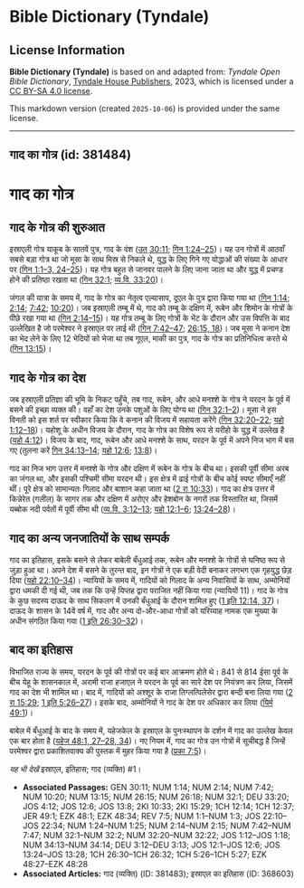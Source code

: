 # Bible Dictionary (Tyndale)

## License Information

**Bible Dictionary (Tyndale)** is based on and adapted from: _Tyndale Open Bible Dictionary_, [Tyndale House Publishers](https://tyndaleopenresources.com/), 2023, which is licensed under a [CC BY-SA 4.0 license](https://creativecommons.org/licenses/by-sa/4.0/legalcode.en).

This markdown version (created `2025-10-06`) is provided under the same license.



--------------------------------

## गाद का गोत्र (id: 381484)

गाद का गोत्र
============

गाद के गोत्र की शुरुआत
----------------------

इस्राएली गोत्र याकूब के सातवें पुत्र, गाद के वंश ([उत् 30:11](https://ref.ly/Gen30:11); [गिन 1:24–25](https://ref.ly/Num1:24-Num1:25))। यह उन गोत्रों में आठवाँ सबसे बड़ा गोत्र था जो मूसा के साथ मिस्र से निकले थे, युद्ध के लिए गिने गए योद्धाओं की संख्या के आधार पर ([गिन 1:1–3, 24–25](https://ref.ly/Num1:1-Num1:3))। यह गोत्र बहुत से जानवर पालने के लिए जाना जाता था और युद्ध में प्रचण्ड होने की प्रतिष्ठा रखता था ([गिन 32:1](https://ref.ly/Num32:1); [व्य.वि. 33:20](https://ref.ly/Deut33:20))।

जंगल की यात्रा के समय में, गाद के गोत्र का नेतृत्व एल्यासाप, दूएल के पुत्र द्वारा किया गया था ([गिन 1:14](https://ref.ly/Num1:14); [2:14](https://ref.ly/Num2:14); [7:42](https://ref.ly/Num7:42); [10:20](https://ref.ly/Num10:20))। जब इस्राएली तम्बू में थे, गाद को तम्बू के दक्षिण में, रूबेन और शिमोन के गोत्रों के पीछे रखा गया था ([गिन 2:14–15](https://ref.ly/Num2:14-Num2:15))। यह गोत्र तम्बू के लिए गोत्रों के भेंट के दौरान और उस विपत्ति के बाद उल्लेखित है जो परमेश्वर ने इस्राएल पर लाई थी ([गिन 7:42–47](https://ref.ly/Num7:42-Num7:47); [26:15, 18](https://ref.ly/Num26:15))। जब मूसा ने कनान देश का भेद लेने के लिए 12 भेदियों को भेजा था तब गूएल, माकी का पुत्र, गाद के गोत्र का प्रतिनिधित्व करते थे ([गिन 13:15](https://ref.ly/Num13:15))।

गाद के गोत्र का देश
-------------------

जब इस्राएली प्रतिज्ञा की भूमि के निकट पहुँचे, तब गाद, रूबेन, और आधे मनश्शे के गोत्र ने यरदन के पूर्व में बसने की इच्छा व्यक्त की। वहाँ का देश उनके पशुओं के लिए योग्य था ([गिन 32:1–2](https://ref.ly/Num32:1-Num32:2))। मूसा ने इस विनती को इस शर्त पर स्वीकार किया कि वे कनान की विजय में सहायता करेंगे ([गिन 32:20–22](https://ref.ly/Num32:20-Num32:22); [यहो 1:12–18](https://ref.ly/Josh1:12-Josh1:18))। यहोशू के अधीन विजय के दौरान, गाद के गोत्र का विशेष रूप से यरीहो के युद्ध में उल्लेख है ([यहो 4:12](https://ref.ly/Josh4:12))। विजय के बाद, गाद, रूबेन और आधे मनश्शे के साथ, यरदन के पूर्व में अपने निज भाग में बस गए (तुलना करें [गिन 34:13–14](https://ref.ly/Num34:13-Num34:14); [यहो 12:6](https://ref.ly/Josh12:6); [13:8](https://ref.ly/Josh13:8))।

गाद का निज भाग उत्तर में मनश्शे के गोत्र और दक्षिण में रूबेन के गोत्र के बीच था। इसकी पूर्वी सीमा अरब का जंगल था, और इसकी पश्चिमी सीमा यरदन थी। इस क्षेत्र में ढाई गोत्रों के बीच कोई स्पष्ट सीमाएँ नहीं थीं। पूरे क्षेत्र को सामान्यतः गिलाद और बाशान कहा जाता था ([2 रा 10:33](https://ref.ly/2Kgs10:33))। गाद का क्षेत्र उत्तर में किन्नेरेत (गलील) के सागर तक और दक्षिण में अरोएर और हेशबोन के नगरों तक विस्तारित था, जिसमें यब्बोक नदी पर्वतों में पूर्वी सीमा थी ([व्य.वि. 3:12–13](https://ref.ly/Deut3:12-Deut3:13); [यहो 12:1–6](https://ref.ly/Josh12:1-Josh12:6); [13:24–28](https://ref.ly/Josh13:24-Josh13:28))।

गाद का अन्य जनजातियों के साथ सम्पर्क
------------------------------------

गाद का इतिहास, इसके बसने से लेकर बाबेली बँधुआई तक, रूबेन और मनश्शे के गोत्रों से घनिष्ठ रूप से जुड़ा हुआ था। अपने देश में बसने के तुरन्त बाद, इन गोत्रों ने एक बड़ी वेदी बनाकर लगभग एक गृहयुद्ध छेड़ दिया ([यहो 22:10–34](https://ref.ly/Josh22:10-Josh22:34))। न्यायियों के समय में, गादियों को गिलाद के अन्य निवासियों के साथ, अम्मोनियों द्वारा धमकी दी गई थी, जब तक कि उन्हें यिप्तह द्वारा पराजित नहीं किया गया (न्यायियों 11\)। गाद के गोत्र के कुछ सदस्य दाऊद के साथ सिकलग में उनकी बँधुआई के दौरान शामिल हुए ([1 इति 12:14, 37](https://ref.ly/1Chr12:14))। दाऊद के शासन के 14वें वर्ष में, गाद और अन्य दो\-और\-आधा गोत्रों को यरिय्याह नामक एक मुख्या के अधीन संगठित किया गया ([1 इति 26:30–32](https://ref.ly/1Chr26:30-1Chr26:32))।

बाद का इतिहास
-------------

विभाजित राज्य के समय, यरदन के पूर्व की गोत्रों पर कई बार आक्रमण होते थे। 841 से 814 ईसा पूर्व के बीच येहू के शासनकाल में, अरामी राजा हजाएल ने यरदन के पूर्व का सारे देश पर नियंत्रण कर लिया, जिसमें गाद का देश भी शामिल था। बाद में, गादियों को अश्शूर के राजा तिग्लत्पिलेसेर द्वारा बन्दी बना लिया गया ([2 रा 15:29](https://ref.ly/2Kgs15:29); [1 इति 5:26–27](https://ref.ly/1Chr5:26-1Chr5:27))। इसके बाद, अम्मोनियों ने गाद के देश पर अधिकार कर लिया ([यिर्म 49:1](https://ref.ly/Jer49:1))।

बाबेल में बँधुआई के बाद के समय में, यहेजकेल के इस्राएल के पुनःस्थापन के दर्शन में गाद का उल्लेख केवल एक बार होता है ([यहेज 48:1, 27–28, 34](https://ref.ly/Ezek48:1))। नए नियम में, गाद का गोत्र उन गोत्रों में सूचीबद्ध है जिन्हें परमेश्वर द्वारा प्रकाशितवाक्य की पुस्तक में मुहर किया गया है ([प्रका 7:5](https://ref.ly/Rev7:5))।

*यह भी देखें* इस्राएल, इतिहास; गाद (व्यक्ति) \#1। 

* **Associated Passages:** GEN 30:11; NUM 1:14; NUM 2:14; NUM 7:42; NUM 10:20; NUM 13:15; NUM 26:15; NUM 26:18; NUM 32:1; DEU 33:20; JOS 4:12; JOS 12:6; JOS 13:8; 2KI 10:33; 2KI 15:29; 1CH 12:14; 1CH 12:37; JER 49:1; EZK 48:1; EZK 48:34; REV 7:5; NUM 1:1–NUM 1:3; JOS 22:10–JOS 22:34; NUM 1:24–NUM 1:25; NUM 2:14–NUM 2:15; NUM 7:42–NUM 7:47; NUM 32:1–NUM 32:2; NUM 32:20–NUM 32:22; JOS 1:12–JOS 1:18; NUM 34:13–NUM 34:14; DEU 3:12–DEU 3:13; JOS 12:1–JOS 12:6; JOS 13:24–JOS 13:28; 1CH 26:30–1CH 26:32; 1CH 5:26–1CH 5:27; EZK 48:27–EZK 48:28
* **Associated Articles:** गाद (व्यक्ति) (ID: 381483); इस्राएल का इतिहास  (ID: 368603)

